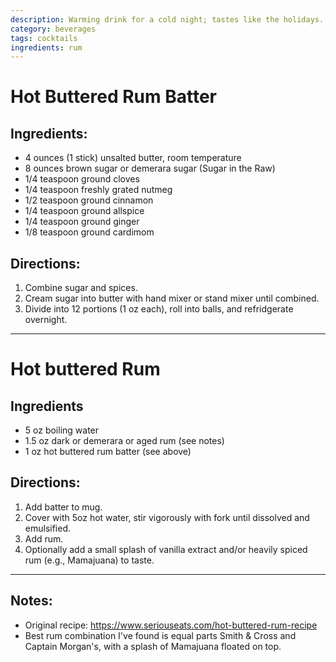 ```yaml
---
description: Warming drink for a cold night; tastes like the holidays. 
category: beverages
tags: cocktails
ingredients: rum
---
```


# Hot Buttered Rum Batter 

## Ingredients:

- 4 ounces (1 stick) unsalted butter, room temperature
- 8 ounces brown sugar or demerara sugar (Sugar in the Raw)
- 1/4 teaspoon ground cloves
- 1/4 teaspoon freshly grated nutmeg
- 1/2 teaspoon ground cinnamon
- 1/4 teaspoon ground allspice
- 1/4 teaspoon ground ginger
- 1/8 teaspoon ground cardimom

## Directions:

1. Combine sugar and spices. 
2. Cream sugar into butter with hand mixer or stand mixer until combined.
3. Divide into 12 portions (1 oz each), roll into balls, and refridgerate overnight.

---

# Hot buttered Rum

## Ingredients

- 5 oz boiling water 
- 1.5 oz dark or demerara or aged rum (see notes)
- 1 oz hot buttered rum batter (see above)

## Directions:

1. Add batter to mug.
2. Cover with 5oz hot water, stir vigorously with fork until dissolved and emulsified.
3. Add rum.
4. Optionally add a small splash of vanilla extract and/or heavily spiced rum (e.g., Mamajuana) to taste.

---

## Notes:

- Original recipe: <https://www.seriouseats.com/hot-buttered-rum-recipe>
- Best rum combination I've found is equal parts Smith & Cross and Captain Morgan's, with a splash of Mamajuana floated on top.